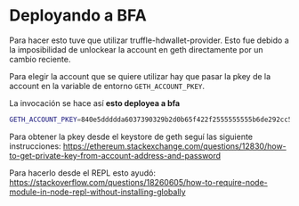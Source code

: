 # Deployando a BFA

Para hacer esto tuve que utilizar truffle-hdwallet-provider. Esto fue debido a
la imposibilidad de unlockear la account en geth directamente por un cambio reciente.

Para elegir la account que se quiere utilizar hay que pasar la pkey de la account en la variable
de entorno ```GETH_ACCOUNT_PKEY```.

La invocación se hace así **esto deployea a bfa**
```bash
GETH_ACCOUNT_PKEY=840e5ddddda6037390329b2d0b65f422f2555555555b6de292cc574fff212345 truffle migrate --network bfa
```

Para obtener la pkey desde el keystore de geth seguí las siguiente instrucciones: https://ethereum.stackexchange.com/questions/12830/how-to-get-private-key-from-account-address-and-password

Para hacerlo desde el REPL esto ayudó: https://stackoverflow.com/questions/18260605/how-to-require-node-module-in-node-repl-without-installing-globally
